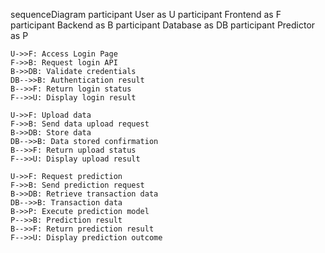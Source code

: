 sequenceDiagram
    participant User as U
    participant Frontend as F
    participant Backend as B
    participant Database as DB
    participant Predictor as P

    U->>F: Access Login Page
    F->>B: Request login API
    B->>DB: Validate credentials
    DB-->>B: Authentication result
    B-->>F: Return login status
    F-->>U: Display login result

    U->>F: Upload data
    F->>B: Send data upload request
    B->>DB: Store data
    DB-->>B: Data stored confirmation
    B-->>F: Return upload status
    F-->>U: Display upload result

    U->>F: Request prediction
    F->>B: Send prediction request
    B->>DB: Retrieve transaction data
    DB-->>B: Transaction data
    B->>P: Execute prediction model
    P-->>B: Prediction result
    B-->>F: Return prediction result
    F-->>U: Display prediction outcome

